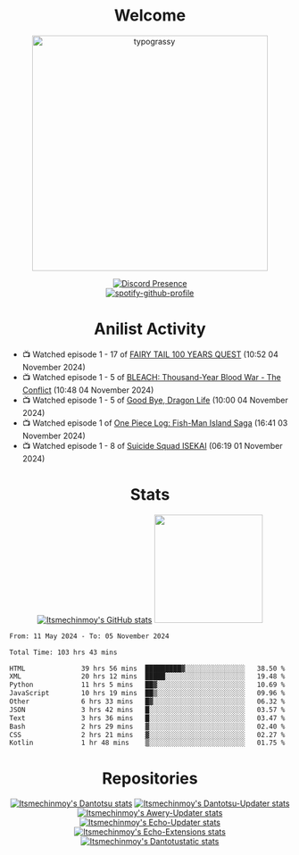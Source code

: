 <div align="center">

# Welcome
<a href="https://github.com/kawarimidoll/typograssy">
    <img alt="typograssy" src="https://typograssy.deno.dev/api?text=%E3%82%88%E3%81%86%E3%81%93%E3%81%9D%E3%81%BF%E3%81%AA%E3%81%95%E3%82%93%20-%20Itsmechinmoy--&&l0=none&l1=82d9d0&l2=027353&l3=038c4c&l4=01402e&bg=none&frame=none&speed=100&comment=" width="421.99">
</a>

[![Discord Presence](https://lanyard.cnrad.dev/api/523539866311720963?theme=dark&bg=Oe1116&animated=false&hideDiscrim=true&borderRadius=30px&hideActivity=whenNotUsed)](https://discord.com/users/523539866311720963)<br>
[![spotify-github-profile](https://spotify-github-profile.kittinanx.com/api/view?uid=31zczwoe3obxakjgkio7anubhkaq&cover_image=true&theme=novatorem&show_offline=true&background_color=121212&interchange=false&bar_color=53b14f&bar_color=ffffff&bar_color_cover=false)](https://spotify-github-profile.vercel.app/api/view?uid=31zczwoe3obxakjgkio7anubhkaq&redirect=true)
</div>

<div align="center">

# Anilist Activity
</div>
<!-- ANILIST_ACTIVITY:start -->

-   📺 Watched episode 1 - 17 of [FAIRY TAIL 100 YEARS QUEST](https://anilist.co/anime/139095) (10:52 04 November 2024)
-   📺 Watched episode 1 - 5 of [BLEACH: Thousand-Year Blood War - The Conflict](https://anilist.co/anime/169755) (10:48 04 November 2024)
-   📺 Watched episode 1 - 5 of [Good Bye, Dragon Life](https://anilist.co/anime/176053) (10:00 04 November 2024)
-   📺 Watched episode 1 of [One Piece Log: Fish-Man Island Saga](https://anilist.co/anime/183423) (16:41 03 November 2024)
-   📺 Watched episode 1 - 8 of [Suicide Squad ISEKAI](https://anilist.co/anime/166710) (06:19 01 November 2024)

<!-- ANILIST_ACTIVITY:end -->
<div align="center">
    
# Stats
[![Itsmechinmoy's GitHub stats](https://github-readme-stats.vercel.app/api?username=itsmechinmoy&show_icons=true&theme=algolia)](https://github.com/anuraghazra/github-readme-stats)
<img src="https://github-readme-stackoverflow.vercel.app/?userID=25004176&theme=dark" height="194"/>
</div>
<!--START_SECTION:waka-->

```txt
From: 11 May 2024 - To: 05 November 2024

Total Time: 103 hrs 43 mins

HTML              39 hrs 56 mins  █████████▓░░░░░░░░░░░░░░░   38.50 %
XML               20 hrs 12 mins  █████░░░░░░░░░░░░░░░░░░░░   19.48 %
Python            11 hrs 5 mins   ██▓░░░░░░░░░░░░░░░░░░░░░░   10.69 %
JavaScript        10 hrs 19 mins  ██▒░░░░░░░░░░░░░░░░░░░░░░   09.96 %
Other             6 hrs 33 mins   █▓░░░░░░░░░░░░░░░░░░░░░░░   06.32 %
JSON              3 hrs 42 mins   █░░░░░░░░░░░░░░░░░░░░░░░░   03.57 %
Text              3 hrs 36 mins   █░░░░░░░░░░░░░░░░░░░░░░░░   03.47 %
Bash              2 hrs 29 mins   ▓░░░░░░░░░░░░░░░░░░░░░░░░   02.40 %
CSS               2 hrs 21 mins   ▓░░░░░░░░░░░░░░░░░░░░░░░░   02.27 %
Kotlin            1 hr 48 mins    ▒░░░░░░░░░░░░░░░░░░░░░░░░   01.75 %
```

<!--END_SECTION:waka-->
<div align="center">

# Repositories
[![Itsmechinmoy's Dantotsu stats](https://github-readme-stats.vercel.app/api/pin/?username=itsmechinmoy&repo=dantotsu&show_icons=true&theme=algolia&description_lines_count=1)](https://github.com/itsmechinmoy/dantotsu)
[![Itsmechinmoy's Dantotsu-Updater stats](https://github-readme-stats.vercel.app/api/pin/?username=itsmechinmoy&repo=dantotsu-updater&show_icons=true&theme=algolia&description_lines_count=1)](https://github.com/itsmechinmoy/dantotsu-updater)
[![Itsmechinmoy's Awery-Updater stats](https://github-readme-stats.vercel.app/api/pin/?username=itsmechinmoy&repo=awery-updater&show_icons=true&theme=algolia&description_lines_count=1)](https://github.com/itsmechinmoy/awery-updater)
[![Itsmechinmoy's Echo-Updater stats](https://github-readme-stats.vercel.app/api/pin/?username=itsmechinmoy&repo=echo-updater&show_icons=true&theme=algolia&description_lines_count=1)](https://github.com/itsmechinmoy/echo-updater)
[![Itsmechinmoy's Echo-Extensions stats](https://github-readme-stats.vercel.app/api/pin/?username=itsmechinmoy&repo=echo-extensions&show_icons=true&theme=algolia&description_lines_count=1)](https://github.com/itsmechinmoy/echo-extensions)
[![Itsmechinmoy's Dantotustatic stats](https://github-readme-stats.vercel.app/api/pin/?username=itsmechinmoy&repo=dantotustatic&show_icons=true&theme=algolia&description_lines_count=1)](https://github.com/itsmechinmoy/dantotustatic)
</div>
